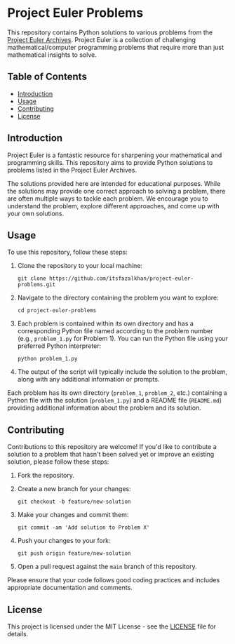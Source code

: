 # Project Euler Problems

This repository contains Python solutions to various problems from the [Project Euler Archives](https://projecteuler.net/archives). Project Euler is a collection of challenging mathematical/computer programming problems that require more than just mathematical insights to solve.

## Table of Contents

- [Introduction](#introduction)
- [Usage](#usage)
- [Contributing](#contributing)
- [License](#license)

## Introduction

Project Euler is a fantastic resource for sharpening your mathematical and programming skills. This repository aims to provide Python solutions to problems listed in the Project Euler Archives.

The solutions provided here are intended for educational purposes. While the solutions may provide one correct approach to solving a problem, there are often multiple ways to tackle each problem. We encourage you to understand the problem, explore different approaches, and come up with your own solutions.

## Usage

To use this repository, follow these steps:

1. Clone the repository to your local machine:

    ```
    git clone https://github.com/itsfazalkhan/project-euler-problems.git
    ```

2. Navigate to the directory containing the problem you want to explore:

    ```
    cd project-euler-problems
    ```

3. Each problem is contained within its own directory and has a corresponding Python file named according to the problem number (e.g., `problem_1.py` for Problem 1). You can run the Python file using your preferred Python interpreter:

    ```
    python problem_1.py
    ```

4. The output of the script will typically include the solution to the problem, along with any additional information or prompts.


Each problem has its own directory (`problem_1`, `problem_2`, etc.) containing a Python file with the solution (`problem_1.py`) and a README file (`README.md`) providing additional information about the problem and its solution.

## Contributing

Contributions to this repository are welcome! If you'd like to contribute a solution to a problem that hasn't been solved yet or improve an existing solution, please follow these steps:

1. Fork the repository.
2. Create a new branch for your changes:

    ```
    git checkout -b feature/new-solution
    ```

3. Make your changes and commit them:

    ```
    git commit -am 'Add solution to Problem X'
    ```

4. Push your changes to your fork:

    ```
    git push origin feature/new-solution
    ```

5. Open a pull request against the `main` branch of this repository.

Please ensure that your code follows good coding practices and includes appropriate documentation and comments.

## License

This project is licensed under the MIT License - see the [LICENSE](LICENSE) file for details.
